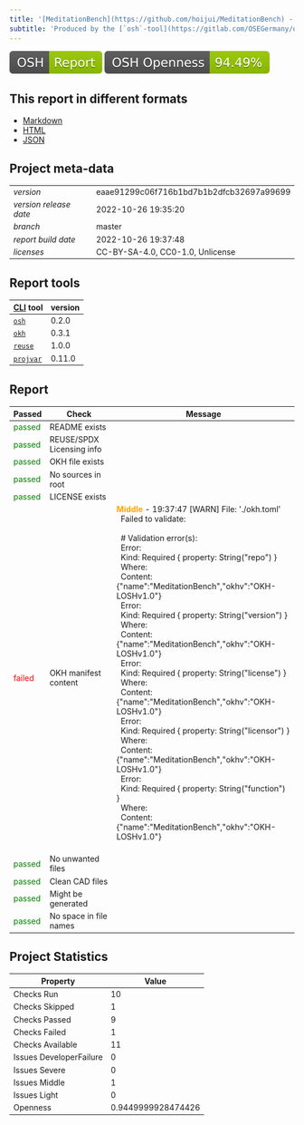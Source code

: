 ```yaml
---
title: '[MeditationBench](https://github.com/hoijui/MeditationBench) - [OSH](https://en.wikipedia.org/wiki/Open-source_hardware) quality report'
subtitle: 'Produced by the [`osh`-tool](https://gitlab.com/OSEGermany/osh-tool/)'
---
```


![OSH Report](osh-badge-report.svg)
![OSH Openness](osh-badge-openness.svg)

## This report in different formats

* [Markdown](osh-report.md)
* [HTML](osh-report.html)
* [JSON](osh-report.json)

## Project meta-data

| | |
| --- | -------- |
| _version_ | eaae91299c06f716b1bd7b1b2dfcb32697a99699 |
| _version release date_ | 2022-10-26 19:35:20 |
| _branch_ | master |
| _report build date_ | 2022-10-26 19:37:48 |
| _licenses_ | CC-BY-SA-4.0, CC0-1.0, Unlicense |

## Report tools

| [CLI](https://en.wikipedia.org/wiki/Command-line_interface) tool | version |
| --- | -------- |
| [`osh`](https://gitlab.com/OSEGermany/osh-tool/) | 0.2.0 |
| [`okh`](https://github.com/OPEN-NEXT/LOSH-OKH-tool) | 0.3.1 |
| [`reuse`](https://github.com/fsfe/reuse-tool/) | 1.0.0 |
| [`projvar`](https://github.com/hoijui/projvar/) | 0.11.0 |

## Report

| Passed | Check | Message |
| - | --- | ----- |
| <font color="green">passed</font> | README exists |  |
| <font color="green">passed</font> | REUSE/SPDX Licensing info |  |
| <font color="green">passed</font> | OKH file exists |  |
| <font color="green">passed</font> | No sources in root |  |
| <font color="green">passed</font> | LICENSE exists |  |
| <font color="red">failed</font> | OKH manifest content | <font color="orange">__Middle__</font> - 19:37:47 [WARN] File: './okh.toml' <br>&nbsp;    Failed to validate: <br>&nbsp;     <br>&nbsp;    # Validation error(s): <br>&nbsp;    Error: <br>&nbsp;    	Kind:    Required { property: String("repo") } <br>&nbsp;    	Where:    <br>&nbsp;    	Content: {"name":"MeditationBench","okhv":"OKH-LOSHv1.0"} <br>&nbsp;    Error: <br>&nbsp;    	Kind:    Required { property: String("version") } <br>&nbsp;    	Where:    <br>&nbsp;    	Content: {"name":"MeditationBench","okhv":"OKH-LOSHv1.0"} <br>&nbsp;    Error: <br>&nbsp;    	Kind:    Required { property: String("license") } <br>&nbsp;    	Where:    <br>&nbsp;    	Content: {"name":"MeditationBench","okhv":"OKH-LOSHv1.0"} <br>&nbsp;    Error: <br>&nbsp;    	Kind:    Required { property: String("licensor") } <br>&nbsp;    	Where:    <br>&nbsp;    	Content: {"name":"MeditationBench","okhv":"OKH-LOSHv1.0"} <br>&nbsp;    Error: <br>&nbsp;    	Kind:    Required { property: String("function") } <br>&nbsp;    	Where:    <br>&nbsp;    	Content: {"name":"MeditationBench","okhv":"OKH-LOSHv1.0"} <br>&nbsp;     |
| <font color="green">passed</font> | No unwanted files |  |
| <font color="green">passed</font> | Clean CAD files |  |
| <font color="green">passed</font> | Might be generated |  |
| <font color="green">passed</font> | No space in file names |  |

## Project Statistics

| Property | Value |
| --- | -- |
| Checks Run | 10 |
| Checks Skipped | 1 |
| Checks Passed | 9 |
| Checks Failed | 1 |
| Checks Available | 11 |
| Issues DeveloperFailure | 0 |
| Issues Severe | 0 |
| Issues Middle | 1 |
| Issues Light | 0 |
| Openness | 0.9449999928474426 |
